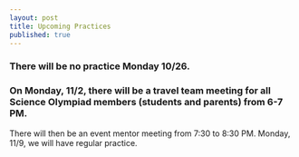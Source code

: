 ```yaml
---
layout: post
title: Upcoming Practices
published: true
---
```

### There will be no practice Monday 10/26. 
### On Monday, 11/2, there will be a travel team meeting for all Science Olympiad members (students and parents) from 6-7 PM. 
 There will then be an event mentor meeting from 7:30 to 8:30 PM.
 Monday, 11/9, we will have regular practice.

